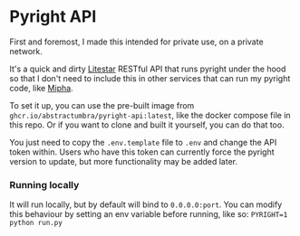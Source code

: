 # Pyright API

First and foremost, I made this intended for private use, on a private network.

It's a quick and dirty [Litestar]() RESTful API that runs pyright under the hood so that I don't need to include this in other services that can run my pyright code, like [Mipha]().

To set it up, you can use the pre-built image from `ghcr.io/abstractumbra/pyright-api:latest`, like the docker compose file in this repo.
Or if you want to clone and built it yourself, you can do that too.

You just need to copy the `.env.template` file to `.env` and change the API token within. Users who have this token can currently force the pyright version to update, but more functionality may be added later.

### Running locally

It will run locally, but by default will bind to `0.0.0.0:port`. You can modify this behaviour by setting an env variable before running, like so:
`PYRIGHT=1 python run.py`
